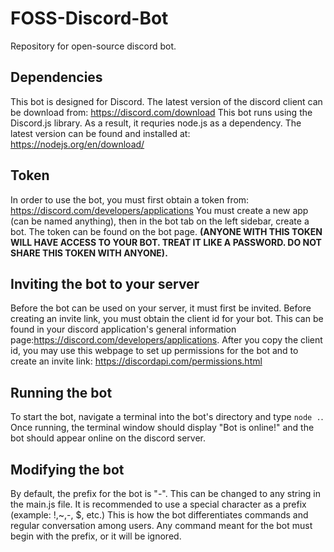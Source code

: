 # FOSS-Discord-Bot
Repository for open-source discord bot.

## Dependencies
This bot is designed for Discord. The latest version of the discord client can be download from: https://discord.com/download
This bot runs using the Discord.js library. As a result, it requries node.js as a dependency. The latest version can be found and installed at: https://nodejs.org/en/download/

## Token
In order to use the bot, you must first obtain a token from: https://discord.com/developers/applications
You must create a new app (can be named anything), then in the bot tab on the left sidebar, create a bot.
The token can be found on the bot page. **(ANYONE WITH THIS TOKEN WILL HAVE ACCESS TO YOUR BOT. TREAT IT LIKE A PASSWORD. DO NOT SHARE THIS TOKEN WITH ANYONE).**

## Inviting the bot to your server
Before the bot can be used on your server, it must first be invited. Before creating an invite link, you must obtain the client id for your bot. This can be found in your discord application's general information page:https://discord.com/developers/applications. After you copy the client id, you may use this webpage to set up permissions for the bot and to create an invite link: https://discordapi.com/permissions.html

## Running the bot
To start the bot, navigate a terminal into the bot's directory and type ```node .```. Once running, the terminal window should display "Bot is online!" and the bot should appear online on the discord server. 

## Modifying the bot
By default, the prefix for the bot is "-". This can be changed to any string in the main.js file. It is recommended to use a special character as a prefix (example: !,~,-, $, etc.) This is how the bot differentiates commands and regular conversation among users. Any command meant for the bot must begin with the prefix, or it will be ignored. 
